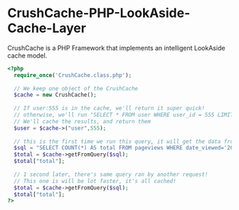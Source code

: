 CrushCache-PHP-LookAside-Cache-Layer
====================================

CrushCache is a PHP Framework that implements an intelligent LookAside cache model.


```php
<?php
  require_once('CrushCache.class.php');
  
  // We keep one object of the CrushCache
  $cache = new CrushCache();
  
  // If user:555 is in the cache, we'll return it super quick!
  // otherwise, we'll run "SELECT * FROM user WHERE user_id = 555 LIMIT 1;"
  // We'll cache the results, and return them
  $user = $cache->("user",555);
  
  // this is the first time we run this query, it will get the data from MySQL and cache it.
  $sql = "SELECT COUNT(*) AS total FROM pageviews WHERE date_viewed='2013-07-06'";
  $total = $cache->getFromQuery($sql);
  $total["total"];
  
  // 1 second later, there's same query ran by another request!
  // This one is will be lot faster, it's all cached!
  $total = $cache->getFromQuery($sql);
  $total["total"];
?>
```

